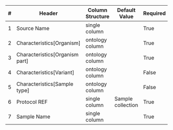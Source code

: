 | # |Header  | Column Structure  | Default Value  | Required | Min Length | Max Length | Controlled Terms |
|---|--------|-------------------|----------------|----------|------------|------------|------------------|
| 1 | Source Name | single column |  | True | 3 | 128 | |
| 2 | Characteristics[Organism] | ontology column |  | True | 5 | - | [Controlled Terms](../../../docs/prioritised-control-lists/sample-file-control-lists/sample-file.md#characteristicsorganism)|
| 3 | Characteristics[Organism part] | ontology column |  | True | 3 | - | [Controlled Terms](../../../docs/prioritised-control-lists/sample-file-control-lists/sample-file.md#characteristicsorganism-part)|
| 4 | Characteristics[Variant] | ontology column |  | False | - | - | |
| 5 | Characteristics[Sample type] | ontology column |  | False | - | - | [Controlled Terms](../../../docs/prioritised-control-lists/sample-file-control-lists/sample-file.md#characteristicssample-type)|
| 6 | Protocol REF | single column | Sample collection | True | 1 | - | |
| 7 | Sample Name | single column |  | True | 3 | 128 | |
